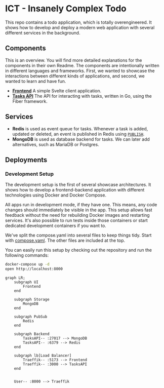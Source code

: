 # ICT - Insanely Complex Todo

This repo contains a todo application, which is totally overengineered. It shows how to develop
and deploy a modern web application with several different services in the background.

## Components

This is an overview. You will find more detailed explanations for the components in their own Readme. The components are intentionally written in different languages and frameworks. First, we wanted to showcase the interactions between different kinds of applications, and second, we wanted to learn and have fun.

- **[Frontend](./frontend/)** A simple Svelte client application.
- **[Tasks API](./backend/tasks/)** The API for interacting with tasks, written in Go, using the Fiber framework.

## Services

- **Redis** is used as event queue for tasks. Whenever a task is added, updated or deleted, an event is published in Redis using [`PUBLISH`](https://redis.io/docs/latest/commands/publish/).
- **MongoDB** is used as database backend for tasks. We can later add alternatives, such as MariaDB or Postgres.

## Deployments

### Development Setup

The development setup is the first of several showcase architectures. It shows how to develop a frontend-backend application with different technologies using Docker and Docker Compose.

All apps run in development mode, if they have one. This means, any code changes should immediately be visible in the app. This setup allows fast feedback without the need for rebuilding Docker images and restarting services. It's also possible to run tests inside those containers or start dedicated development containers if you want to.

We've split the compose.yaml into several files to keep things tidy. Start with [compose.yaml](./compose.yaml). The other files are included at the top.

You can easily run this setup by checking out the repository and run the following commands:

```sh
docker-compose up -d
open http://localhost:8000
```

```mermaid
graph LR;
    subgraph UI
        Frontend
    end

    subgraph Storage
        MongoDB
    end

    subgraph PubSub
        Redis
    end

    subgraph Backend
        TasksAPI-- :27017 --> MongoDB
        TasksAPI-- :6379 --> Redis
    end

    subgraph lb[Load Balancer]
        Traeffik-- :5173 --> Frontend
        Traeffik-- :3000 --> TasksAPI
    end


    User-- :8000 --> Traeffik
```
